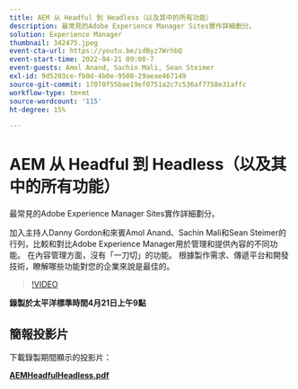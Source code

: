 ```yaml
---
title: AEM 从 Headful 到 Headless（以及其中的所有功能）
description: 最常見的Adobe Experience Manager Sites實作詳細劃分。
solution: Experience Manager
thumbnail: 342475.jpeg
event-cta-url: https://youtu.be/idByz7WrhbQ
event-start-time: 2022-04-21 09:00-7
event-guests: Amol Anand, Sachin Mali, Sean Steimer
exl-id: 9d5203ce-fb0d-4b0e-9508-29aeae467149
source-git-commit: 17070f55bae19ef0751a2c7c536af7758e31affc
workflow-type: tm+mt
source-wordcount: '115'
ht-degree: 15%

---
```


# AEM 从 Headful 到 Headless（以及其中的所有功能）

最常見的Adobe Experience Manager Sites實作詳細劃分。

加入主持人Danny Gordon和來賓Amol Anand、Sachin Mali和Sean Steimer的行列，比較和對比Adobe Experience Manager用於管理和提供內容的不同功能。 在內容管理方面，沒有「一刀切」的功能。 根據製作需求、傳遞平台和開發技術，瞭解哪些功能對您的企業來說是最佳的。

>[!VIDEO](https://video.tv.adobe.com/v/342475/?quality=12&learn=on)

**錄製於太平洋標準時間4月21日上午9點**

## 簡報投影片

下載錄製期間顯示的投影片：

**[AEMHeadfulHeadless.pdf](../assets/documents/AEMHeadfulHeadless.pdf)**
